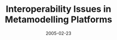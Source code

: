 ---
abstract: ''
authors:
- Harald Kühn
- Marion Murzek
date: '2005-02-23'
featured: false
links:
- name: Publik
  url: https://publik.tuwien.ac.at/showentry.php?ID=139340&lang=2
publication_types:
- '1'
publishDate: '2005-02-23'
specifics: 'Vortrag: 1st International Conference on Interoperability of Enterprise
  Software and Applications, Geneva, Switzerland; 23.02.2005 - 25.02.2005; in: "Proceedings
  of the First International Conference on Interoperability of Enterprise Software
  and Applications (INTEROP-ESA''05)", (2005).'
title: Interoperability Issues in Metamodelling Platforms
url_pdf: http://www.big.tuwien.ac.at/research/publications/2005/0205.pdf
---